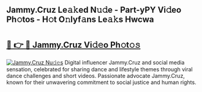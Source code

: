 ## Jammy.Cruz Le𝚊𝚔ed N𝚞𝚍e - Part-yPY Vi𝚍eo Ph𝚘tos - H𝚘t O𝚗lyf𝚊ns Le𝚊𝚔s Hwcwa

# <h2><a href="http://hf1unai.feru.top/?c=Jammy.Cruz">🔗 👉 🔴 Jammy.Cruz Vi𝚍𝚎o Ph𝚘t𝚘𝚜</a></h2>

[![Jammy.Cruz Nu𝚍𝚎s](https://i.imgur.com/0TWrTi3.gif)](http://hf1unai.feru.top/?c=Jammy.Cruz)
Digital influencer Jammy.Cruz and social media sensation, celebrated for sharing dance and lifestyle themes through viral dance challenges and short videos. Passionate advocate Jammy.Cruz, known for their unwavering commitment to social justice and human rights. 
